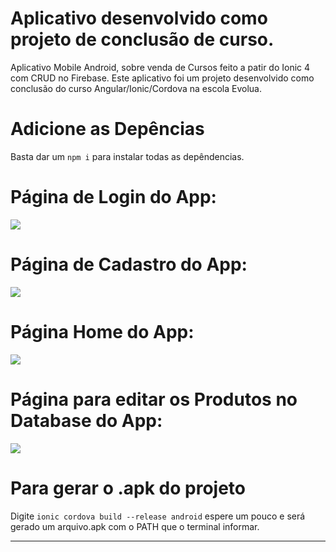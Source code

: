 <h1>Aplicativo desenvolvido como projeto de conclusão de curso.</h1>

Aplicativo Mobile Android, sobre venda de Cursos feito a patir do Ionic 4 com CRUD no Firebase. Este aplicativo foi um projeto desenvolvido como conclusão do curso Angular/Ionic/Cordova na escola Evolua.

<h1>Adicione as Depências</h1>

Basta dar um <code>npm i</code> para instalar todas as depêndencias.

<h1>Página de Login do App:</h1>

<img src="src/assets/imgs/Login.PNG">

<h1>Página de Cadastro do App:</h1>

<img src="src/assets/imgs/Cadastro.PNG">

<h1>Página Home do App:</h1>

<img src="src/assets/imgs/HomePage.PNG">

<h1>Página para editar os Produtos no Database do App:</h1>

<img src="src/assets/imgs/EditProduct.PNG">

<h1>Para gerar o .apk do projeto</h1>

Digite <code>ionic cordova build --release android</code> espere um pouco e será gerado um arquivo.apk com o PATH que o terminal informar.

<hr />
